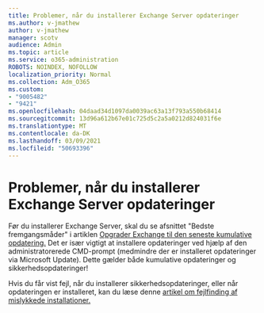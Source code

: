 ```yaml
---
title: Problemer, når du installerer Exchange Server opdateringer
ms.author: v-jmathew
author: v-jmathew
manager: scotv
audience: Admin
ms.topic: article
ms.service: o365-administration
ROBOTS: NOINDEX, NOFOLLOW
localization_priority: Normal
ms.collection: Adm_O365
ms.custom:
- "9005482"
- "9421"
ms.openlocfilehash: 04daad34d1097da0039ac63a13f793a550b68414
ms.sourcegitcommit: 13d96a612b67e01c725d5c2a5a0212d824031f6e
ms.translationtype: MT
ms.contentlocale: da-DK
ms.lasthandoff: 03/09/2021
ms.locfileid: "50693396"
---
```

# <a name="issues-when-installing-exchange-server-updates"></a>Problemer, når du installerer Exchange Server opdateringer

Før du installerer Exchange Server, skal du se afsnittet "Bedste fremgangsmåder" i artiklen [Opgrader Exchange til den seneste kumulative opdatering.](https://docs.microsoft.com/Exchange/plan-and-deploy/install-cumulative-updates) Det er især vigtigt at installere opdateringer ved hjælp af den administratorerede CMD-prompt (medmindre der er installeret opdateringer via Microsoft Update). Dette gælder både kumulative opdateringer og sikkerhedsopdateringer!

Hvis du får vist fejl, når du installerer sikkerhedsopdateringer, eller når opdateringen er installeret, kan du læse denne [artikel om fejlfinding af mislykkede installationer.](https://aka.ms/exupdatefaq)
